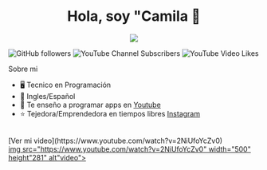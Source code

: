 
<div align="center">
<h1 align="center">Hola, soy "Camila 👋</h1>
</div>
<div align="center">
<img src="https://i.pinimg.com/736x/35/71/8a/35718a34e7d1a284e14881b4325d5e60.jpg" width:"300px" height:"auto">
</div>

<img alt="GitHub followers" src="https://img.shields.io/github/followers/DrawerBear87?logoColor=yellow">  <img alt="YouTube Channel Subscribers" src="https://img.shields.io/youtube/channel/subscribers/UCihXpe9azJq033ybaZv8hhA?logoColor=yellow">  <img alt="YouTube Video Likes" src="https://img.shields.io/youtube/likes/2NiUfoYcZv0?logoSize=yellow">





 Sobre mi

- 🖥️ Tecnico en Programación
- 💬 Ingles/Español
- 🎥 Te enseño a programar apps en [Youtube](https://www.youtube.com/@AprendiendoConCamila-n7u)
- ⭐ Tejedora/Emprendedora en tiempos libres [Instagram](https://www.instagram.com/alimac_things/)
<br>
[Ver mi video](https://www.youtube.com/watch?v=2NiUfoYcZv0)
<div>
 <a href="https://www.youtube.com/watch?v=2NiUfoYcZv0">
  img src="https://www.youtube.com/watch?v=2NiUfoYcZv0" width="500" height"281" alt"video">
 </a>
</div>
<!--
Here are some ideas to get you started:

- 🔭 I’m currently working on ...
- 🌱 I’m currently learning ...
- 👯 I’m looking to collaborate on ...
- 🤔 I’m looking for help with ...
- 💬 Ask me about ...
- 📫 How to reach me: ...
- 😄 Pronouns: ...
- ⚡ Fun fact: ...
-->
